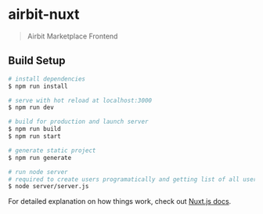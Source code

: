 # airbit-nuxt

> Airbit Marketplace Frontend

## Build Setup

``` bash
# install dependencies
$ npm run install

# serve with hot reload at localhost:3000
$ npm run dev

# build for production and launch server
$ npm run build
$ npm run start

# generate static project
$ npm run generate

# run node server
# required to create users programatically and getting list of all users 
$ node server/server.js

```

For detailed explanation on how things work, check out [Nuxt.js docs](https://nuxtjs.org).
